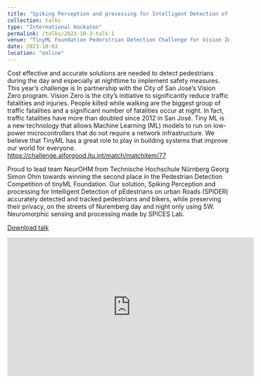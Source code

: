 ```yaml
---
title: "Spiking Perception and processing for Intelligent Detection of pEdestrians on urban Roads"
collection: talks
type: "International Hackaton"
permalink: /talks/2023-10-3-talk-1
venue: "TinyML Foundation Pederstrian Detection Challenge for Vision Zero San Jose"
date: 2023-10-03
location: "online"
---
```


Cost effective and accurate solutions are needed to detect pedestrians during the day and especially at nighttime to implement safety measures. This year’s challenge is In partnership with the City of San José’s Vision Zero program. Vision Zero is the city’s initiative to significantly reduce traffic fatalities and injuries. People killed while walking are the biggest group of traffic fatalities and a significant number of fatalities occur at night. In fact, traffic fatalities have more than doubled since 2012 in San José.
Tiny ML is a new technology that allows Machine Learning (ML) models to run on low-power microcontrollers that do not require a network infrastructure. We believe that TinyML has a great role to play in building systems that improve our world for everyone.
https://challenge.aiforgood.itu.int/match/matchitem/77

Proud to lead team NeurOHM from Technische Hochschule Nürnberg Georg Simon Ohm towards winning the second place in the Pedestrian Detection Competition of tinyML Foundation. Our solution, Spiking Perception and processing for Intelligent Detection of pEdestrians on urban Roads (SPIDER) accurately detected and tracked pedestrians and bikers, while preserving their privacy, on the streets of Nuremberg day and night only using 5W.
Neuromorphic sensing and processing made by SPICES Lab.

[Download talk](https://github.com/caxenie/cristianaxenie.github.io/raw/master/files/CristianAxenie_ProjectSPIDER_Team_NeurOHM_THN_TinyMLHackaton.pdf)

<iframe width="560" height="315" src="https://www.youtube.com/embed/ZhBCtfalcOk?si=QOUe-vRih1-pkwlA&amp;start=2878" title="YouTube video player" frameborder="0" allow="accelerometer; autoplay; clipboard-write; encrypted-media; gyroscope; picture-in-picture; web-share" allowfullscreen></iframe>
